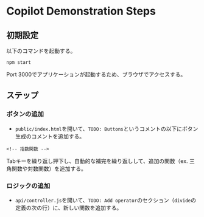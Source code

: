 # Copilot Demonstration Steps

## 初期設定

以下のコマンドを起動する。

```
npm start
```

Port 3000でアプリケーションが起動するため、ブラウザでアクセスする。

## ステップ
### ボタンの追加

- `public/index.html`を開いて、`TODO: Buttons`というコメントの以下にボタン生成のコメントを追加する。

```
<!-- 指数関数 -->
```

Tabキーを繰り返し押下し、自動的な補完を繰り返しして、追加の関数（ex. 三角関数や対数関数）を追加する。

### ロジックの追加

- `api/controller.js`を開いて、`TODO: Add operator`のセクション（`divide`の定義の次の行）に、新しい関数を追加する。
